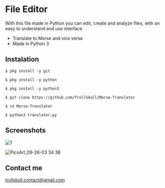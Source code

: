 # File Editor
With this file made in Python you can edit, create and analyze files, with an easy to understand and use interface
- Translate to Morse and vice versa
- Made in Python 3

## Instalation
	$ pkg install -y git

	$ pkg install -y python

	$ pkg install -y python3

	$ git clone https://github.com/TrollSkull/Morse-Translator

	$ cd Morse-Translator

	$ python3 translator.py

## Screenshots

![1](https://user-images.githubusercontent.com/64570084/94347824-fa5e7000-000d-11eb-924d-c680a4d5863a.jpg)

![PicsArt_09-26-03 34 38](https://user-images.githubusercontent.com/64570084/94347827-034f4180-000e-11eb-9df8-d46c0364c997.jpg)

## Contact me
trollskull.contact@gmail.com
